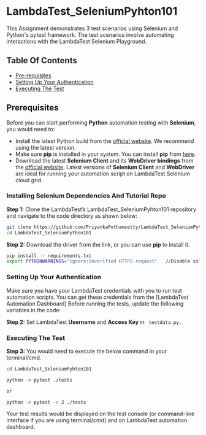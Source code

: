 # LambdaTest_SeleniumPyhton101
This Assignment demonstrates 3 test scenarios using Selenium and Python's pytest framework. The test scenarios involve automating interactions with the LambdaTest Selenium Playground.

## Table Of Contents

* [Pre-requisites](#pre-requisites)
* [Setting Up Your Authentication](#Setting-Up-Your-Authenticationt)
* [Executing The Test](#Executing-The-Test)

## Prerequisites

Before you can start performing **Python** automation testing with **Selenium**, you would need to:

* Install the latest Python build from the [official website](https://www.python.org/downloads/). We recommend using the latest version.
* Make sure **pip** is installed in your system. You can install **pip** from [here](https://pip.pypa.io/en/stable/installation/).
* Download the latest **Selenium Client** and its **WebDriver bindings** from the [official website](https://www.selenium.dev/downloads/). Latest versions of **Selenium Client** and **WebDriver** are ideal for running your automation script on LambdaTest Selenium cloud grid.

### Installing Selenium Dependencies And Tutorial Repo

**Step 1:** Clone the LambdaTest’s LambdaTest_SeleniumPyhton101 repository and navigate to the code directory as shown below:

```bash
git clone https://github.com/PriyankaPothamsetty/LambdaTest_SeleniumPython101.git
cd LambdaTest_SeleniumPython101
```

**Step 2:** Download the driver from the link, or you can use **pip** to install it.
```bash
pip install -r requirements.txt
export PYTHONWARNINGS="ignore:Unverified HTTPS request"   //Disable ssl warning
```

### Setting Up Your Authentication

Make sure you have your LambdaTest credentials with you to run test automation scripts. You can get these credentials from the [LambdaTest Automation Dashboard]
Before running the tests, update the following variables in the code:

**Step 2:** 
Set LambdaTest **Username** and **Access Key** in ``` testdata.py.```

### Executing The Test

**Step 3:** You would need to execute the below command in your terminal/cmd.

```bash
cd LambdaTest_SeleniumPyhton101

python -m pytest ./tests

or

python -m pytest -n 2 ./tests
```

Your test results would be displayed on the test console (or command-line interface if you are using terminal/cmd) and on LambdaTest automation dashboard. 


